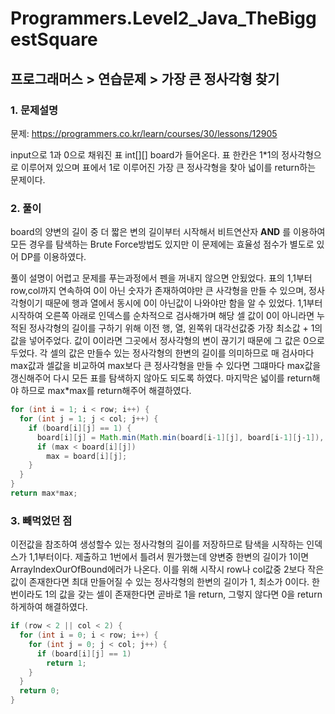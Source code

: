 # Programmers.Level2_Java_TheBiggestSquare

## 프로그래머스 > 연습문제 > 가장 큰 정사각형 찾기

### 1. 문제설명

문제: https://programmers.co.kr/learn/courses/30/lessons/12905

input으로 1과 0으로 채워진 표 int[][] board가 들어온다. 표 한칸은 1\*1의 정사각형으로 이루어져 있으며 표에서 1로 이루어진 가장 큰 정사각형을 찾아 넓이를 return하는 문제이다.

### 2. 풀이

board의 양변의 길이 중 더 짧은 변의 길이부터 시작해서 비트연산자 **AND** 를 이용하여 모든 경우를 탐색하는 Brute Force방법도 있지만 이 문제에는 효율성 점수가 별도로 있어 DP를 이용하였다.

풀이 설명이 어렵고 문제를 푸는과정에서 펜을 꺼내지 않으면 안됬었다. 표의 1,1부터 row,col까지 연속하여 0이 아닌 숫자가 존재하여야만 큰 사각형을 만들 수 있으며, 정사각형이기 때문에 행과 열에서 동시에 0이 아닌값이 나와야만 함을 알 수 있었다. 1,1부터 시작하여 오른쪽 아래로 인덱스를 순차적으로 검사해가며 해당 셀 값이 0이 아니라면 누적된 정사각형의 길이를 구하기 위해 이전 행, 열, 왼쪽위 대각선값중 가장 최소값 + 1의 값을 넣어주었다. 값이 0이라면 그곳에서 정사각형의 변이 끊기기 때문에 그 값은 0으로 두었다. 각 셀의 값은 만들수 있는 정사각형의 한변의 길이를 의미하므로 매 검사마다 max값과 셀값을 비교하여 max보다 큰 정사각형을 만들 수 있다면 그떄마다 max값을 갱신해주어 다시 모든 표를 탐색하지 않아도 되도록 하였다. 마지막은 넓이를 return해야 하므로 max\*max를 return해주어 해결하였다.

```java
for (int i = 1; i < row; i++) {
  for (int j = 1; j < col; j++) {
    if (board[i][j] == 1) {
      board[i][j] = Math.min(Math.min(board[i-1][j], board[i-1][j-1]), board[i][j-1]) + 1;
      if (max < board[i][j])
        max = board[i][j];
    }
  }
}
return max*max;
```

### 3. 빼먹었던 점

이전값을 참조하여 생성할수 있는 정사각형의 길이를 저장하므로 탐색을 시작하는 인덱스가 1,1부터이다. 제출하고 1번에서 틀려서 뭔가했는데 양변중 한변의 길이가 1이면 ArrayIndexOurOfBound에러가 나온다. 이를 위해 시작시 row나 col값중 2보다 작은 값이 존재한다면 최대 만들어질 수 있는 정사각형의 한변의 길이가 1, 최소가 0이다. 한번이라도 1의 값을 갖는 셀이 존재한다면 곧바로 1을 return, 그렇지 않다면 0을 return하게하여 해결하였다.

```java
if (row < 2 || col < 2) {
  for (int i = 0; i < row; i++) {
    for (int j = 0; j < col; j++) {
      if (board[i][j] == 1)
        return 1;
    }
  }
  return 0;
}
```
